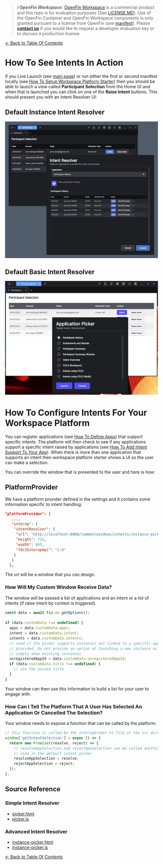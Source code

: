 > **_:information_source: OpenFin Workspace:_** [OpenFin Workspace](https://www.openfin.co/workspace/) is a commercial product and this repo is for evaluation purposes (See [LICENSE.MD](../LICENSE.MD)). Use of the OpenFin Container and OpenFin Workspace components is only granted pursuant to a license from OpenFin (see [manifest](../public/manifest.fin.json)). Please [**contact us**](https://www.openfin.co/workspace/poc/) if you would like to request a developer evaluation key or to discuss a production license.

[<- Back to Table Of Contents](../README.md)

# How To See Intents In Action

If you Live Launch (see [main page](../README.md)) or run either the first or second manifest locally (see [How To Setup Workspace Platform Starter](./how-to-setup-workspace-platform-starter.md)) then you should be able to launch a view called **Participant Selection** from the Home UI and when that is launched you can click on one of the **Raise Intent** buttons. This should present you with an Intent Resolver UI:

## Default Instance Intent Resolver

![Default Intent Resolver](./assets/intent-resolver-instance.png)

## Default Basic Intent Resolver

![Basic Intent Resolver](./assets/intent-resolver.png)

# How To Configure Intents For Your Workspace Platform

You can register applications (see [How To Define Apps](./how-to-define-apps.md)) that support specific intents. The platform will then check to see if any applications support a specific intent raised by applications (see [How To Add Intent Support To Your App](./how-to-add-intent-support-to-your-app.md)). When there is more than one application that supports an intent then workspace platform starter shows a UI so the user can make a selection.

You can override the window that is presented to the user and here is how:

## PlatformProvider

We have a platform provider defined in the settings and it contains some information specific to intent handling:

```json
"platformProvider": {
   ...,
   "interop": {
    "intentResolver": {
     "url": "http://localhost:8080/common/windows/intents/instance-picker.html",
     "height": 715,
     "width": 665,
     "fdc3InteropApi": "2.0"
    }
   }
  },

```

The url will be a window that you can design.

### How Will My Custom Window Receive Data?

The window will be passed a list of applications and an intent or a list of intents (if raise intent by context is triggered).

```javascript
const data = await fin.me.getOptions();

if (data.customData !== undefined) {
  apps = data.customData.apps;
  intent = data.customData.intent;
  intents = data.customData.intents;
  // used if the picker supports instances not linked to a specific app but a fallback app has been
  // provided. Do not provide an option of launching a new instance as there is no app to launch
  // simply show existing instances
  unregisteredAppId = data.customData.unregisteredAppId;
  if (data.customData.title !== undefined) {
    // use the passed title
  }
}
```

Your window can then use this information to build a list for your user to engage with.

### How Can I Tell The Platform That A User Has Selected An Application Or Cancelled The Selection?

Your window needs to expose a function that can be called by the platform:

```javascript
// this function is called by the interopbroker.ts file in the src directory so that it waits to see whether the end user has made a selection or cancelled the intent request.
window['getIntentSelection'] = async () => {
  return new Promise((resolve, reject) => {
    // resolveAppSelection and rejectAppSelection can be called anything. They just represent the function names
    // used in the default intent picker
    resolveAppSelection = resolve;
    rejectAppSelection = reject;
  });
};
```

## Source Reference

### Simple Intent Resolver

- [picker.html](../public/common/windows/intents/picker.html)
- [picker.js](../public/common/windows/intents/picker.js)

### Advanced Intent Resolver

- [instance-picker.html](../public/common/windows/intents/instance-picker.html)
- [instance-picker.js](../public/common/windows/intents/instance-picker.js)

[<- Back to Table Of Contents](../README.md)
